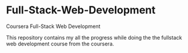 # Full-Stack-Web-Development
Coursera Full-Stack Web Development

This repository contains my all the progress while doing the the fullstack web development course from the coursera.

